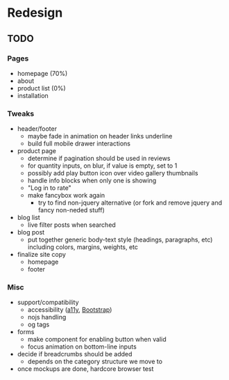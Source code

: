 # Redesign

## TODO

### Pages

- homepage (70%)
- about
- product list (0%)
- installation

### Tweaks

- header/footer
  - maybe fade in animation on header links underline
  - build full mobile drawer interactions
- product page
  - determine if pagination should be used in reviews
  - for quantity inputs, on blur, if value is empty, set to 1
  - possibly add play button icon over video gallery thumbnails
  - handle info blocks when only one is showing
  - "Log in to rate"
  - make fancybox work again
    - try to find non-jquery alternative (or fork and remove jquery and fancy non-neded stuff)
- blog list
  - live filter posts when searched
- blog post
  - put together generic body-text style (headings, paragraphs, etc) including colors, margins, weights, etc
- finalize site copy
  - homepage
  - footer

### Misc

- support/compatibility
  - accessibility ([a11y](http://a11yproject.com/checklist.html), [Bootstrap](https://getbootstrap.com/docs/3.3/getting-started/#accessibility))
  - nojs handling
  - og tags
- forms
  - make component for enabling button when valid
  - focus animation on bottom-line inputs
- decide if breadcrumbs should be added
  - depends on the category structure we move to
- once mockups are done, hardcore browser test
